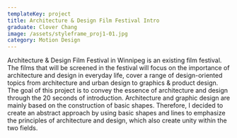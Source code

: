 ```yaml
---
templateKey: project
title: Architecture & Design Film Festival Intro
graduate: Clover Chang
image: /assets/styleframe_proj1-01.jpg
category: Motion Design
---
```

Architecture & Design Film Festival in Winnipeg is an existing film festival. The films that will be screened in the festival will focus on the importance of architecture and design in everyday life, cover a range of design-oriented topics from architecture and urban design to graphics & product design. The goal of this project is to convey the essence of architecture and design through the 20 seconds of introduction. Architecture and graphic design are mainly based on the construction of basic shapes. Therefore, I decided to create an abstract approach by using basic shapes and lines to emphasize the principles of architecture and design, which also create unity within the two fields.

